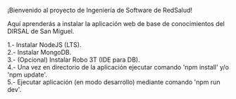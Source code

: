¡Bienvenido al proyecto de Ingeniería de Software de RedSalud!<br/>

Aquí aprenderás a instalar la aplicación web de base de conocimientos del DIRSAL de San Miguel.<br/>

1.- Instalar NodeJS (LTS).<br/>
2.- Instalar MongoDB.<br/>
3.- (Opcional) Instalar Robo 3T (IDE para DB).<br/>
4.- Una vez en directorio de la aplicación ejecutar comando 'npm install' y/o 'npm update'.<br/>
5.- Ejecutar aplicación (en modo desarrollo) mediante comando 'npm run dev'.<br/>